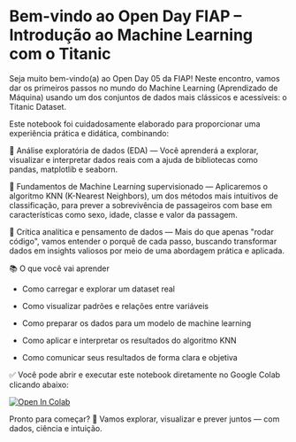 # Bem-vindo ao Open Day FIAP – Introdução ao Machine Learning com o Titanic

Seja muito bem-vindo(a) ao Open Day 05 da FIAP! Neste encontro, vamos dar os primeiros passos no mundo do Machine Learning (Aprendizado de Máquina) usando um dos conjuntos de dados mais clássicos e acessíveis: o Titanic Dataset.

Este notebook foi cuidadosamente elaborado para proporcionar uma experiência prática e didática, combinando:

🔹 Análise exploratória de dados (EDA) — Você aprenderá a explorar, visualizar e interpretar dados reais com a ajuda de bibliotecas como pandas, matplotlib e seaborn.

🔹 Fundamentos de Machine Learning supervisionado — Aplicaremos o algoritmo KNN (K-Nearest Neighbors), um dos métodos mais intuitivos de classificação, para prever a sobrevivência de passageiros com base em características como sexo, idade, classe e valor da passagem.

🔹 Crítica analítica e pensamento de dados — Mais do que apenas "rodar código", vamos entender o porquê de cada passo, buscando transformar dados em insights valiosos por meio de uma abordagem prática e aplicada.

📚 O que você vai aprender

* Como carregar e explorar um dataset real

* Como visualizar padrões e relações entre variáveis

* Como preparar os dados para um modelo de machine learning

* Como aplicar e interpretar os resultados do algoritmo KNN

* Como comunicar seus resultados de forma clara e objetiva

✅ Você pode abrir e executar este notebook diretamente no Google Colab clicando abaixo:

[![Open In Colab](https://colab.research.google.com/assets/colab-badge.svg)](https://colab.research.google.com/github/FIAPON/open-day-2025/blob/main/ML_trad_titanic.ipynb)



Pronto para começar? 🚀
Vamos explorar, visualizar e prever juntos — com dados, ciência e intuição.